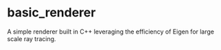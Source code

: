 # basic_renderer
A simple renderer built in C++ leveraging the efficiency of Eigen for large scale ray tracing.
